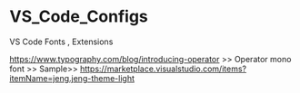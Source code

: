 # VS_Code_Configs
VS Code Fonts , Extensions

https://www.typography.com/blog/introducing-operator >> Operator mono font >> Sample>> https://marketplace.visualstudio.com/items?itemName=jeng.jeng-theme-light
